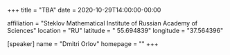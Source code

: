 +++
title = "TBA"
date = 2020-10-29T14:00:00-00:00

affiliation = "Steklov Mathematical Institute of Russian Academy of Sciences"
location = "RU"
latitude = " 55.694839"
longitude = "37.564396"

[speaker]
  name = "Dmitri Orlov"
  homepage = ""
+++
